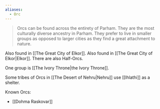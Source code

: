 ```yaml
---
aliases:
  - Orc
---
```

> Orcs can be found across the entirety of Parham. They are the most culturally diverse ancestry in Parham. They prefer to live in smaller groups as opposed to larger cities as they find a great attachment to nature.

Also found in [[The Great City of Elkor]]. Also found in [[The Great City of Elkor|Elkor]].
There are also Half-Orcs.

One group is [[The Ivory Throne|the Ivory Throne]].

Some tribes of Orcs in [[The Desert of Nehru|Nehru]] use [[Ihlathi]] as a shelter.

Known Orcs:
- [[Dohma Raskovar]]